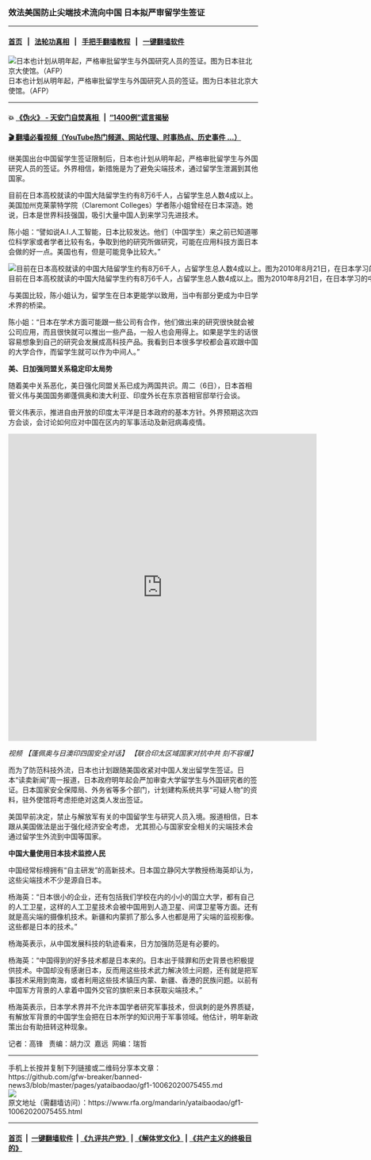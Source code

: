 ### 效法美国防止尖端技术流向中国 日本拟严审留学生签证
------------------------

#### [首页](https://github.com/gfw-breaker/banned-news3/blob/master/README.md) &nbsp;&nbsp;|&nbsp;&nbsp; [法轮功真相](https://github.com/begood0513/basic/blob/master/README.md)  &nbsp;&nbsp;|&nbsp;&nbsp; [手把手翻墙教程](https://github.com/gfw-breaker/guides/wiki)  &nbsp;&nbsp;|&nbsp;&nbsp; [一键翻墙软件](https://github.com/gfw-breaker/nogfw/blob/master/README.md)  



<div id="headerimg">
 <img alt="日本也计划从明年起，严格审批留学生与外国研究人员的签证。图为日本驻北京大使馆。（AFP）" src="https://www.rfa.org/mandarin/yataibaodao/gf1-10062020075455.html/000_APH2001081556699.jpg/@@images/a6d9cb52-17c5-4e5f-adb0-67ed6367cda2.jpeg" title="日本也计划从明年起，严格审批留学生与外国研究人员的签证。图为日本驻北京大使馆。（AFP）"/>
 <div id="headerimgcontents">
  <div id="headerimgcaption">
   <span>
    日本也计划从明年起，严格审批留学生与外国研究人员的签证。图为日本驻北京大使馆。（AFP）
   </span>
   <!-- zoomattribute -->
  </div>
  <!-- headerimgcaption -->
 </div>
 <!-- headerimagecontents -->
</div>

<hr/>


#### 💥 [《伪火》 - 天安门自焚真相 ](http://158.247.195.190:10000/videos/blog/weihuo.html)&nbsp; |&nbsp; [“1400例”谎言揭秘  ](http://158.247.195.190:10000/videos/blog/jiexi1400.html)

#### [ 🎬  翻墙必看视频（YouTube热门频道、网站代理、时事热点、历史事件 ...）](https://github.com/gfw-breaker/links/blob/master/banned.md)

<div id="storytext">
 <div>
  <div class="slot_header">
  </div>
 </div>
 <p>
 </p>
 <p>
  继美国出台中国留学生签证限制后，日本也计划从明年起，严格审批留学生与外国研究人员的签证。外界相信，新措施是为了避免尖端技术，通过留学生泄漏到其他国家。
 </p>
 <p>
  目前在日本高校就读的中国大陆留学生约有8万6千人，占留学生总人数4成以上。美国加州克莱蒙特学院（Claremont Colleges）学者陈小姐曾经在日本深造。她说，日本是世界科技强国，吸引大量中国人到来学习先进技术。
 </p>
 <p>
 </p>
 <p>
 </p>
 <p>
  陈小姐：“譬如说A.I.人工智能，日本比较发达。他们（中国学生）来之前已知道哪位科学家或者学者比较有名，争取到他的研究所做研究，可能在应用科技方面日本会做的好一点。美国也有，但是可能竞争比较大。”
 </p>
 <p>
 </p>
 <p>
  <div class="image-inline captioned" style="width:2464px;">
   <div style="width:2464px;">
    <img alt="目前在日本高校就读的中国大陆留学生约有8万6千人，占留学生总人数4成以上。图为2010年8月21日，在日本学习的中国学生在东京举行招聘会上。（AP）" src="https://www.rfa.org/mandarin/yataibaodao/gf1-10062020075455.html/AP_100821158233.jpg" title="目前在日本高校就读的中国大陆留学生约有8万6千人，占留学生总人数4成以上。图为2010年8月21日，在日本学习的中国学生在东京举行招聘会上。（AP）"/>
   </div>
   <div class="image-caption">
    <span style="width:2464px;">
     目前在日本高校就读的中国大陆留学生约有8万6千人，占留学生总人数4成以上。图为2010年8月21日，在日本学习的中国学生在东京举行招聘会上。（AP）
    </span>
    <span class="copyright">
    </span>
   </div>
  </div>
 </p>
 <p>
  与美国比较，陈小姐认为，留学生在日本更能学以致用，当中有部分更成为中日学术界的桥梁。
 </p>
 <p>
  陈小姐：“日本在学术方面可能跟一些公司有合作，他们做出来的研究很快就会被公司应用，而且很快就可以推出一些产品，一般人也会用得上。如果是学生的话很容易想象到自己的研究会发展成高科技产品。我看到日本很多学校都会喜欢跟中国的大学合作，而留学生就可以作为中间人。”
 </p>
 <p>
  <b>
   美、日加强同盟关系稳定印太局势
  </b>
 </p>
 <p>
  随着美中关系恶化，美日强化同盟关系已成为两国共识。周二（6日），日本首相菅义伟与美国国务卿蓬佩奥和澳大利亚、印度外长在东京首相官邸举行会谈。
 </p>
 <p>
  菅义伟表示，推进自由开放的印度太平洋是日本政府的基本方针。外界预期这次四方会谈，会讨论如何应对中国在区内的军事活动及新冠病毒疫情。
 </p>
 <p>
 </p>
 <p>
  <iframe frameborder="0" height="620" scrolling="no" src="https://www.facebook.com/plugins/video.php?href=https%3A%2F%2Fwww.facebook.com%2FRFAChinese%2Fvideos%2F376358450436198%2F&amp;show_text=0&amp;width=622" width="622">
  </iframe>
 </p>
 <p>
  <i>
   视频
   <span class="d2edcug0 hpfvmrgz qv66sw1b c1et5uql rrkovp55 a8c37x1j keod5gw0 nxhoafnm aigsh9s9 d3f4x2em fe6kdd0r mau55g9w c8b282yb iv3no6db jq4qci2q a3bd9o3v knj5qynh oo9gr5id hzawbc8m" dir="auto">
    【蓬佩奥与日澳印四国安全对话】
    <span class="d2edcug0 hpfvmrgz qv66sw1b c1et5uql rrkovp55 a8c37x1j keod5gw0 nxhoafnm aigsh9s9 d3f4x2em fe6kdd0r mau55g9w c8b282yb iv3no6db jq4qci2q a3bd9o3v knj5qynh oo9gr5id hzawbc8m" dir="auto">
     【联合印太区域国家对抗中共 刻不容缓】
    </span>
   </span>
   <span class="hzawbc8m oo9gr5id knj5qynh a3bd9o3v jq4qci2q iv3no6db c8b282yb mau55g9w fe6kdd0r d3f4x2em aigsh9s9 nxhoafnm keod5gw0 a8c37x1j rrkovp55 c1et5uql qv66sw1b hpfvmrgz d2edcug0" dir="auto">
   </span>
   <span class="hzawbc8m oo9gr5id knj5qynh a3bd9o3v jq4qci2q iv3no6db c8b282yb mau55g9w fe6kdd0r d3f4x2em aigsh9s9 nxhoafnm keod5gw0 a8c37x1j rrkovp55 c1et5uql qv66sw1b hpfvmrgz d2edcug0" dir="auto">
   </span>
   <span class="hzawbc8m oo9gr5id knj5qynh a3bd9o3v jq4qci2q iv3no6db c8b282yb mau55g9w fe6kdd0r d3f4x2em aigsh9s9 nxhoafnm keod5gw0 a8c37x1j rrkovp55 c1et5uql qv66sw1b hpfvmrgz d2edcug0" dir="auto">
   </span>
   <span class="hzawbc8m oo9gr5id knj5qynh a3bd9o3v jq4qci2q iv3no6db c8b282yb mau55g9w fe6kdd0r d3f4x2em aigsh9s9 nxhoafnm keod5gw0 a8c37x1j rrkovp55 c1et5uql qv66sw1b hpfvmrgz d2edcug0" dir="auto">
   </span>
  </i>
  <span class="hzawbc8m oo9gr5id knj5qynh a3bd9o3v jq4qci2q iv3no6db c8b282yb mau55g9w fe6kdd0r d3f4x2em aigsh9s9 nxhoafnm keod5gw0 a8c37x1j rrkovp55 c1et5uql qv66sw1b hpfvmrgz d2edcug0" dir="auto">
   <i>
   </i>
  </span>
 </p>
 <div dir="auto" style="text-align: start; ">
 </div>
 <p>
 </p>
 <p>
  而为了防范科技外流，日本也计划跟随美国收紧对中国人发出留学生签证。日本“读卖新闻”周一报道，日本政府明年起会严加审查大学留学生与外国研究者的签证。日本国家安全保障局、外务省等多个部门，计划建构系统共享“可疑人物”的资料，驻外使馆将考虑拒绝对这类人发出签证。
 </p>
 <p>
  美国早前决定，禁止与解放军有关的中国留学生与研究人员入境。报道相信，日本跟从美国做法是出于强化经济安全考虑， 尤其担心与国家安全相关的尖端技术会通过留学生外流到中国等国家。
 </p>
 <p>
  <b>
   中国大量使用日本技术监控人民
  </b>
 </p>
 <p>
  中国经常标榜拥有“自主研发”的高新技术。日本国立静冈大学教授杨海英却认为，这些尖端技术不少是源自日本。
 </p>
 <p>
  杨海英：“日本很小的企业，还有包括我们学校在内的小小的国立大学，都有自己的人工卫星，这样的人工卫星技术会被中国用到人造卫星、间谍卫星等方面。还有就是高尖端的摄像机技术。新疆和内蒙抓了那么多人也都是用了尖端的监视影像。这些都是日本的技术。”
 </p>
 <p>
  杨海英表示，从中国发展科技的轨迹看来，日方加强防范是有必要的。
 </p>
 <p>
  杨海英：“中国得到的好多技术都是日本来的。日本出于赎罪和历史背景也积极提供技术。中国却没有感谢日本，反而用这些技术武力解决领土问题，还有就是把军事技术采用到南海，或者利用这些技术镇压内蒙、新疆、香港的民族问题。以前有中国军方背景的人拿着中国外交官的旗帜来日本获取尖端技术。”
 </p>
 <p>
  杨海英表示，日本学术界并不允许本国学者研究军事技术，但讽刺的是外界质疑，有解放军背景的中国学生会把在日本所学的知识用于军事领域。他估计，明年新政策出台有助扭转这种现象。
 </p>
 <p>
 </p>
 <p>
  记者：高锋   责编：胡力汉  嘉远  网编：瑞哲
 </p>
</div>

<hr/>
手机上长按并复制下列链接或二维码分享本文章：<br/>
https://github.com/gfw-breaker/banned-news3/blob/master/pages/yataibaodao/gf1-10062020075455.md <br/>
<a href='https://github.com/gfw-breaker/banned-news3/blob/master/pages/yataibaodao/gf1-10062020075455.md'><img src='https://github.com/gfw-breaker/banned-news3/blob/master/pages/yataibaodao/gf1-10062020075455.md.png'/></a> <br/>
原文地址（需翻墙访问）：https://www.rfa.org/mandarin/yataibaodao/gf1-10062020075455.html


------------------------
#### [首页](https://github.com/gfw-breaker/banned-news3/blob/master/README.md) &nbsp;|&nbsp; [一键翻墙软件](https://github.com/gfw-breaker/nogfw/blob/master/README.md) &nbsp;| [《九评共产党》](https://github.com/gfw-breaker/9ping.md/blob/master/README.md#九评之一评共产党是什么) | [《解体党文化》](https://github.com/gfw-breaker/jtdwh.md/blob/master/README.md) | [《共产主义的终极目的》](https://github.com/gfw-breaker/gczydzjmd.md/blob/master/README.md)


<img src='http://gfw-breaker.win/banned-news3/pages/yataibaodao/gf1-10062020075455.md' width='0px' height='0px'/>